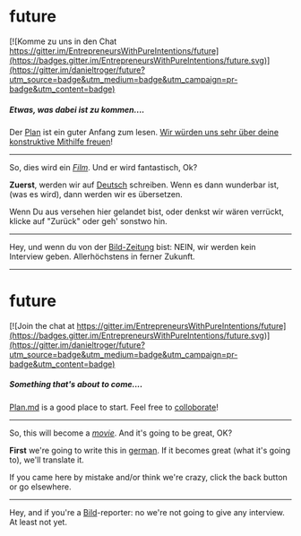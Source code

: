 # future

[![Komme zu  uns in den Chat https://gitter.im/EntrepreneursWithPureIntentions/future](https://badges.gitter.im/EntrepreneursWithPureIntentions/future.svg)](https://gitter.im/danieltroger/future?utm_source=badge&utm_medium=badge&utm_campaign=pr-badge&utm_content=badge)

##### Etwas, was dabei ist zu kommen....

Der [Plan](https://github.com/EntrepreneursWithPureIntentions/future/wiki/Plan) ist ein guter Anfang zum lesen. [Wir würden uns sehr über deine konstruktive Mithilfe freuen](https://github.com/EntrepreneursWithPureIntentions/future/wiki/Mithelfen)!

----------------------------------

So, dies wird ein [*Film*](https://de.wikipedia.org/wiki/Film).
Und er wird fantastisch, Ok?

__Zuerst__, werden wir auf [Deutsch](https://de.wikipedia.org/wiki/Deutsche_Sprache) schreiben.
Wenn es dann wunderbar ist, (was es wird), dann werden wir es übersetzen.

Wenn Du aus versehen hier gelandet bist, oder denkst wir wären verrückt, klicke auf "Zurück" oder geh' sonstwo hin.

---------------------------------

Hey, und wenn du von der [Bild-Zeitung](https://de.wikipedia.org/wiki/Bild_(Zeitung)) bist: NEIN, wir werden kein Interview geben. Allerhöchstens in ferner Zukunft.

---------------------------------
# future

[![Join the chat at https://gitter.im/EntrepreneursWithPureIntentions/future](https://badges.gitter.im/EntrepreneursWithPureIntentions/future.svg)](https://gitter.im/danieltroger/future?utm_source=badge&utm_medium=badge&utm_campaign=pr-badge&utm_content=badge)

##### Something that's about to come....

[Plan.md](https://github.com/EntrepreneursWithPureIntentions/future/blob/master/plan.md) is a good place to start. Feel free to [colloborate](https://github.com/EntrepreneursWithPureIntentions/future/blob/master/how2help.md)!

----------------------------------

So, this will become a [*movie*](https://en.wikipedia.org/wiki/Film).
And it's going to be great, OK?

__First__ we're going to write this in [german](https://en.wikipedia.org/wiki/German_language).
If it becomes great (what it's going to), we'll translate it.

If you came here by mistake and/or think we're crazy, click the back button or go elsewhere.

---------------------------------

Hey, and if you're a [Bild](https://en.wikipedia.org/wiki/Bild)-reporter: no we're not going to give any interview. At least not yet.
